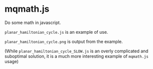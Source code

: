 mqmath.js
=======================

Do some math in javascript.

`planar_hamiltonian_cycle.js` is an example of use.

`planar_hamiltonian_cycle.png` is output from the example.

(While `planar_hamiltonian_cycle_SLOW.js` is an overly complicated and suboptimal solution, it is a much more interesting example of `mqmath.js` usage)
